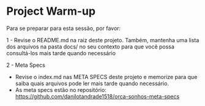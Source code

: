 # Project Warm-up

Para se preparar para esta sessão, por favor:

1 - Revise o README.md na raiz deste projeto. Também, mantenha uma lista dos arquivos na pasta docs/ no seu contexto para que você possa consultá-los mais tarde quando necessário

2 - Meta Specs

- Revise o index.md nas META SPECS deste projeto e memorize para que saiba quais arquivos pode ler mais tarde quando necessário.
- As meta specs estão no repositório: https://github.com/danilotandrade1518/orca-sonhos-meta-specs
